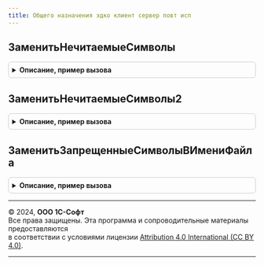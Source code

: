 ```yaml
---
title: Общего назначения эдко клиент сервер повт исп
---
```



## ЗаменитьНечитаемыеСимволы
<details style="margin: 1em 0; padding: 0.5em; border: 1px solid #ccc; border-radius: 6px;">

<summary style="font-weight: bold; cursor: pointer;">Описание, пример вызова</summary>

```bsl

Функция ЗаменитьНечитаемыеСимволы(ИсходнаяСтрока, ЗаменятьНа = "_") Экспорт
```

Пример вызова
```bsl
Результат = ОбщегоНазначенияЭДКОКлиентСерверПовтИсп.ЗаменитьНечитаемыеСимволы(ИсходнаяСтрока, ЗаменятьНа);
```
</details>

## ЗаменитьНечитаемыеСимволы2
<details style="margin: 1em 0; padding: 0.5em; border: 1px solid #ccc; border-radius: 6px;">

<summary style="font-weight: bold; cursor: pointer;">Описание, пример вызова</summary>

```bsl

Функция ЗаменитьНечитаемыеСимволы2(ИсходнаяСтрока, ЗаменятьНа = "_") Экспорт
```

Пример вызова
```bsl
Результат = ОбщегоНазначенияЭДКОКлиентСерверПовтИсп.ЗаменитьНечитаемыеСимволы2(ИсходнаяСтрока, ЗаменятьНа);
```
</details>

## ЗаменитьЗапрещенныеСимволыВИмениФайла
<details style="margin: 1em 0; padding: 0.5em; border: 1px solid #ccc; border-radius: 6px;">

<summary style="font-weight: bold; cursor: pointer;">Описание, пример вызова</summary>

```bsl

Функция ЗаменитьЗапрещенныеСимволыВИмениФайла(ИсходнаяСтрока, ЗаменятьНа = "_") Экспорт
```

Пример вызова
```bsl
Результат = ОбщегоНазначенияЭДКОКлиентСерверПовтИсп.ЗаменитьЗапрещенныеСимволыВИмениФайла(ИсходнаяСтрока, ЗаменятьНа);
```
</details>

---

© 2024, **ООО 1С-Софт**  
Все права защищены. Эта программа и сопроводительные материалы предоставляются  
в соответствии с условиями лицензии [Attribution 4.0 International (CC BY 4.0)](https://creativecommons.org/licenses/by/4.0/legalcode).

---
